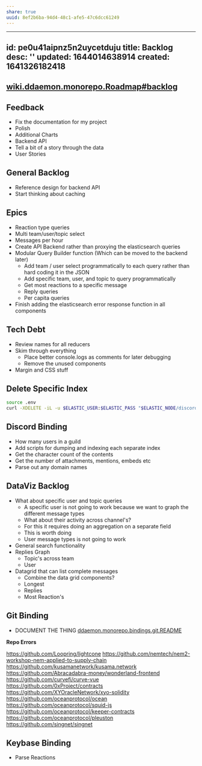 ```yaml
---
share: true
uuid: 8ef2b6ba-94d4-48c1-afe5-47c6dcc61249
---
```

---
id: pe0u41aipnz5n2uycetduju
title: Backlog
desc: ''
updated: 1644014638914
created: 1641326182418
---

## [wiki.ddaemon.monorepo.Roadmap#backlog](/undefined)

## Feedback

* Fix the documentation for my project
* Polish
* Additional Charts
* Backend API
* Tell a bit of a story through the data
* User Stories

## General Backlog

* Reference design for backend API
* Start thinking about caching

## Epics

* Reaction type queries
* Multi team/user/topic select
* Messages per hour
* Create API Backend rather than proxying the elasticsearch queries
* Modular Query Builder function (Which can be moved to the backend later)
  * Add team / user select programmatically to each query rather than hard coding it in the JSON
  * Add specific team, user, and topic to query programmatically
  * Get most reactions to a specific message
  * Reply queries
  * Per capita queries
* Finish adding the elasticsearch error response function in all components

## Tech Debt

* Review names for all reducers
* Skim through everything
  * Place better console.logs as comments for later debugging
  * Remove the unused components
* Margin and CSS stuff

## Delete Specific Index

``` bash
source .env
curl -XDELETE -iL -u $ELASTIC_USER:$ELASTIC_PASS "$ELASTIC_NODE/discordguild*"
```

## Discord Binding

* How many users in a guild
* Add scripts for dumping and indexing each separate index
* Get the character count of the contents
* Get the number of attachments, mentions, embeds etc
* Parse out any domain names

## DataViz Backlog

* What about specific user and topic queries
  * A specific user is not going to work because we want to graph the different message types
  * What about their activity across channel's?
  * For this it requires doing an aggregation on a separate field
  * This is worth doing
  * User message types is not going to work
* General search functionality
* Replies Graph
  * Topic's across team
  * User
* Datagrid that can list complete messages
  * Combine the data grid components?
  * Longest
  * Replies
  * Most Reaction's

## Git Binding

* DOCUMENT THE THING [ddaemon.monorepo.bindings.git.README](/undefined)

**Repo Errors**

https://github.com/Loopring/lightcone 
https://github.com/nemtech/nem2-workshop-nem-applied-to-supply-chain
https://github.com/kusamanetwork/kusama.network
https://github.com/Abracadabra-money/wonderland-frontend
https://github.com/curvefi/curve-vue
https://github.com/0xProject/contracts
https://github.com/XYOracleNetwork/xyo-solidity
https://github.com/oceanprotocol/ocean
https://github.com/oceanprotocol/squid-js
https://github.com/oceanprotocol/keeper-contracts
https://github.com/oceanprotocol/pleuston
https://github.com/singnet/singnet

## Keybase Binding

* Parse Reactions
